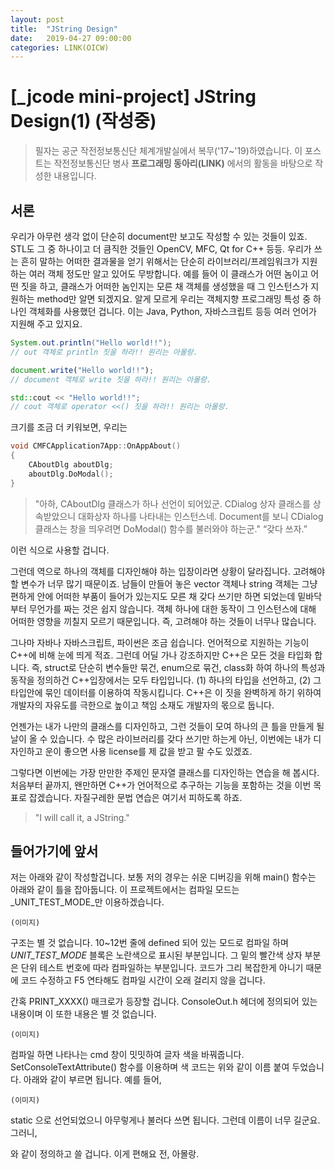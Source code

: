 ```yaml
---
layout: post
title:  "JString Design"
date:   2019-04-27 09:00:00
categories: LINK(OICW)
---
```


# [_jcode mini-project] JString Design(1) (작성중)


> 필자는 공군 작전정보통신단 체계개발실에서 복무('17~'19)하였습니다. 이 포스트는 작전정보통신단 병사 **프로그래밍 동아리(LINK)** 에서의 활동을 바탕으로 작성한 내용입니다.

## 서론

우리가 아무런 생각 없이 단순히 document만 보고도 작성할 수 있는 것들이 있죠. STL도 그 중 하나이고 더 큼직한 것들인 OpenCV, MFC, Qt for C++ 등등. 우리가 쓰는 흔히 말하는 어떠한 결과물을 얻기 위해서는 단순히 라이브러리/프레임워크가 지원하는 여러 객체 정도만 알고 있어도 무방합니다. 예를 들어 이 클래스가 어떤 놈이고 어떤 짓을 하고, 클래스가 어떠한 놈인지는 모른 채 객체를 생성했을 때 그 인스턴스가 지원하는 method만 알면 되겠지요. 알게 모르게 우리는 객체지향 프로그래밍 특성 중 하나인 객체화를 사용했던 겁니다. 이는 Java, Python, 자바스크립트 등등 여러 언어가 지원해 주고 있지요. 

```java
System.out.println("Hello world!!");
// out 객체로 println 짓을 하라!! 원리는 아몰랑.
```
```javascript
document.write("Hello world!!");
// document 객체로 write 짓을 하라!! 원리는 아몰랑.
```
```cpp
std::cout << "Hello world!!"; 
// cout 객체로 operator <<() 짓을 하라!! 원리는 아몰랑.
```

크기를 조금 더 키워보면, 우리는

```cpp
void CMFCApplication7App::OnAppAbout() 
{
	CAboutDlg aboutDlg;
	aboutDlg.DoModal();
}
```

> "아하, CAboutDlg 클래스가 하나 선언이 되어있군. CDialog 상자 클래스를 상속받았으니 
대화상자 하나를 나타내는 인스턴스네. Document를 보니 CDialog 클래스는 창을 띄우려면 DoModal() 함수를 불러와야 하는군."
“갖다 쓰자.”

이런 식으로 사용할 겁니다. 

그런데 역으로 하나의 객체를 디자인해야 하는 입장이라면 상황이 달라집니다. 고려해야 할 변수가 너무 많기 때문이죠. 남들이 만들어 놓은 vector 객체나 string 객체는 그냥 편하게 안에 어떠한 부품이 들어가 있는지도 모른 채 갖다 쓰기만 하면 되었는데 밑바닥부터 무언가를 짜는 것은 쉽지 않습니다. 객체 하나에 대한 동작이 그 인스턴스에 대해 어떠한 영향을 끼칠지 모르기 때문입니다. 즉, 고려해야 하는 것들이 너무나 많습니다. 

그나마 자바나 자바스크립트, 파이썬은 조금 쉽습니다. 언어적으로 지원하는 기능이 C++에 비해 눈에 띄게 적죠. 그런데 어딜 가나 강조하지만 C++은 모든 것을 타입화 합니다. 즉, struct로 단순히 변수들만 묶건, enum으로 묶건, class화 하여 하나의 특성과 동작을 정의하건 C++입장에서는 모두 타입입니다. (1) 하나의 타입을 선언하고, (2) 그 타입안에 묶인 데이터를 이용하여 작동시킵니다. C++은 이 짓을 완벽하게 하기 위하여 개발자의 자유도를 극한으로 높이고 책임 소재도 개발자의 몫으로 둡니다.

언젠가는 내가 나만의 클래스를 디자인하고, 그런 것들이 모여 하나의 큰 틀을 만들게 될 날이 올 수 있습니다. 수 많은 라이브러리를 갖다 쓰기만 하는게 아닌, 이번에는 내가 디자인하고 운이 좋으면 사용 license를 제 값을 받고 팔 수도 있겠죠. 

그렇다면 이번에는 가장 만만한 주제인 문자열 클래스를 디자인하는 연습을 해 봅시다. 처음부터 끝까지, 왠만하면 C++가 언어적으로 추구하는 기능을 포함하는 것을 이번 목표로 잡겠습니다. 자질구레한 문법 연습은 여기서 피하도록 하죠. 

> "I will call it, a JString."

## 들어가기에 앞서

  저는 아래와 같이 작성할겁니다. 보통 저의 경우는 쉬운 디버깅을 위해 main() 함수는 아래와 같이 틀을 잡아둡니다. 이 프로젝트에서는 컴파일 모드는 _UNIT_TEST_MODE_만 이용하겠습니다.

```
(이미지)
```

구조는 별 것 없습니다. 10~12번 줄에 defined 되어 있는 모드로 컴파일 하며 _UNIT_TEST_MODE_ 블록은 노란색으로 표시된 부분입니다. 그 밑의 빨간색 상자 부분은 단위 테스트 번호에 따라 컴파일하는 부분입니다. 코드가 그리 복잡한게 아니기 때문에 코드 수정하고 F5 연타해도 컴파일 시간이 오래 걸리지 않을 겁니다. 

간혹 PRINT_XXXX() 매크로가 등장할 겁니다. ConsoleOut.h 헤더에 정의되어 있는 내용이며 이 또한 내용은 별 것 없습니다. 

```
(이미지)
```

컴파일 하면 나타나는 cmd 창이 밋밋하여 글자 색을 바꿔줍니다. SetConsoleTextAttribute() 함수를 이용하며 색 코드는 위와 같이 이름 붙여 두었습니다. 아래와 같이 부르면 됩니다. 예를 들어, 

```
(이미지)
```

static 으로 선언되었으니 아무렇게나 불러다 쓰면 됩니다. 그런데 이름이 너무 길군요. 그러니,

와 같이 정의하고 쓸 겁니다. 이게 편해요 전, 아몰랑.